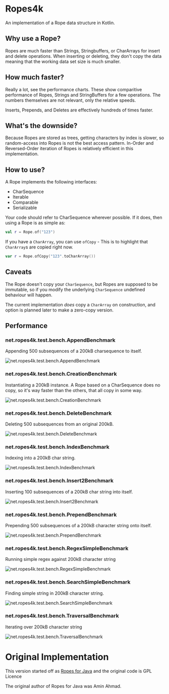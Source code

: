 
# Ropes4k

An implementation of a Rope data structure in Kotlin.

## Why use a Rope?

Ropes are much faster than Strings, Stringbuffers, or CharArrays for insert and delete operations.
When inserting or deleting, they don't copy the data meaning that the working data set size is much smaller.

## How much faster?

Really a lot, see the performance charts. These show comparitive performance
of Ropes, Strings and StringBuffers for a few operations. The numbers themselves
are not relevant, only the relative speeds. 

Inserts, Prepends, and Deletes are effectively hundreds of times faster.

## What's the downside?

Because Ropes are stored as trees, getting characters by index is slower, so random-access into Ropes is not the best access pattern.
In-Order and Reversed-Order iteration of Ropes is relatively efficient in this implementation.

## How to use?

A Rope implements the following interfaces:

 - CharSequence
 - Iterable<Char>
 - Comparable<CharSequence>
 - Serializable

Your code should refer to CharSequence wherever possible. If it does, then using a Rope
is as simple as:

```kotlin
val r = Rope.of("123")
```

If you have a `CharArray`, you can use `ofCopy` - This is to highlight that `CharArray`s are copied right now.

```kotlin
var r = Rope.ofCopy("123".toCharArray())
```


## Caveats

The Rope doesn't copy your `CharSequence`, but Ropes are supposed to be immutable, so if you modify the underlying `CharSequence`
undefined behaviour will happen.

The current implementation *does* copy a `CharArray` on construction, and option is planned later to make a zero-copy version.

## Performance

### net.ropes4k.test.bench.AppendBenchmark

Appending 500 subsequences of a 200kB charsequence to itself.

![net.ropes4k.test.bench.AppendBenchmark](graphs/net.ropes4k.test.bench.AppendBenchmark.png)


### net.ropes4k.test.bench.CreationBenchmark

Instantiating a 200kB instance. A Rope based on a CharSequence does no copy,
so it's way faster than the others, that all copy in some way.

![net.ropes4k.test.bench.CreationBenchmark](graphs/net.ropes4k.test.bench.CreationBenchmark.png)


### net.ropes4k.test.bench.DeleteBenchmark

Deleting 500 subsequences from an original 200kB.

![net.ropes4k.test.bench.DeleteBenchmark](graphs/net.ropes4k.test.bench.DeleteBenchmark.png)


### net.ropes4k.test.bench.IndexBenchmark

Indexing into a 200kB char string.

![net.ropes4k.test.bench.IndexBenchmark](graphs/net.ropes4k.test.bench.IndexBenchmark.png)


### net.ropes4k.test.bench.Insert2Benchmark

Inserting 100 subsequences of a 200kB char string into itself.

![net.ropes4k.test.bench.Insert2Benchmark](graphs/net.ropes4k.test.bench.Insert2Benchmark.png)


### net.ropes4k.test.bench.PrependBenchmark

Prepending 500 subsequences of a 200kB character string onto itself.

![net.ropes4k.test.bench.PrependBenchmark](graphs/net.ropes4k.test.bench.PrependBenchmark.png)


### net.ropes4k.test.bench.RegexSimpleBenchmark

Running simple regex against 200kB character string

![net.ropes4k.test.bench.RegexSimpleBenchmark](graphs/net.ropes4k.test.bench.RegexSimpleBenchmark.png)


### net.ropes4k.test.bench.SearchSimpleBenchmark

Finding simple string in 200kB character string.

![net.ropes4k.test.bench.SearchSimpleBenchmark](graphs/net.ropes4k.test.bench.SearchSimpleBenchmark.png)


### net.ropes4k.test.bench.TraversalBenchmark

Iterating over 200kB character string

![net.ropes4k.test.bench.TraversalBenchmark](graphs/net.ropes4k.test.bench.TraversalBenchmark.png)


# Original Implementation

This version started off as [Ropes for Java](http://ahmadsoft.org/ropes/release.html) and the original code is GPL Licence

The original author of Ropes for Java was Amin Ahmad.


